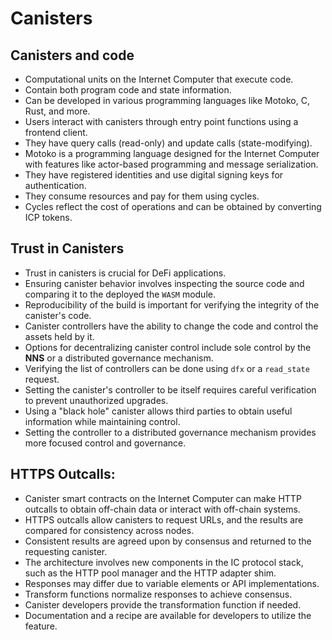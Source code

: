 # Canisters

## Canisters and code

-   Computational units on the Internet Computer that execute code.
-   Contain both program code and state information.
-   Can be developed in various programming languages like Motoko, C, Rust, and more.
-   Users interact with canisters through entry point functions using a frontend client.
-   They have query calls (read-only) and update calls (state-modifying).
-   Motoko is a programming language designed for the Internet Computer with features like actor-based programming and message serialization.
-   They have registered identities and use digital signing keys for authentication.
-   They consume resources and pay for them using cycles.
-   Cycles reflect the cost of operations and can be obtained by converting ICP tokens.

## Trust in Canisters

-   Trust in canisters is crucial for DeFi applications.
-   Ensuring canister behavior involves inspecting the source code and comparing it to the deployed the `WASM` module.
-   Reproducibility of the build is important for verifying the integrity of the canister's code.
-   Canister controllers have the ability to change the code and control the assets held by it.
-   Options for decentralizing canister control include sole control by the **NNS** or a distributed governance mechanism.
-   Verifying the list of controllers can be done using `dfx` or a `read_state` request.
-   Setting the canister's controller to be itself requires careful verification to prevent unauthorized upgrades.
-   Using a "black hole" canister allows third parties to obtain useful information while maintaining control.
-   Setting the controller to a distributed governance mechanism provides more focused control and governance.

## HTTPS Outcalls:

-   Canister smart contracts on the Internet Computer can make HTTP outcalls to obtain off-chain data or interact with off-chain systems.
-   HTTPS outcalls allow canisters to request URLs, and the results are compared for consistency across nodes.
-   Consistent results are agreed upon by consensus and returned to the requesting canister.
-   The architecture involves new components in the IC protocol stack, such as the HTTP pool manager and the HTTP adapter shim.
-   Responses may differ due to variable elements or API implementations.
-   Transform functions normalize responses to achieve consensus.
-   Canister developers provide the transformation function if needed.
-   Documentation and a recipe are available for developers to utilize the feature.
